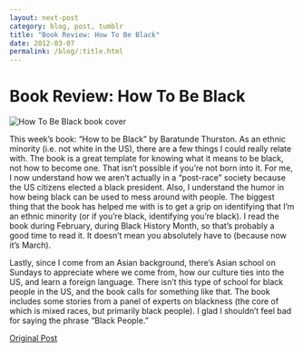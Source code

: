 ```yaml
---
layout: next-post
category: blog, post, tumblr
title: "Book Review: How To Be Black"
date: 2012-03-07
permalink: /blog/:title.html
---
```


# Book Review: How To Be Black

![How To Be Black book cover](http://68.media.tumblr.com/tumblr_lznp8flhcJ1qz81kho1_500.jpg)

This week’s book: “How to be Black” by Baratunde Thurston. As an ethnic minority (i.e. not white in the US), there are a few things I could really relate with. The book is a great template for knowing what it means to be black, not how to become one. That isn’t possible if you’re not born into it. For me, I now understand how we aren’t actually in a “post-race” society because the US citizens elected a black president. Also, I understand the humor in how being black can be used to mess around with people. The biggest thing that the book has helped me with is to get a grip on identifying that I’m an ethnic minority (or if you’re black, identifying you’re black). I read the book during February, during Black History Month, so that’s probably a good time to read it. It doesn’t mean you absolutely have to (because now it’s March).

Lastly, since I come from an Asian background, there’s Asian school on Sundays to appreciate where we come from, how our culture ties into the US, and learn a foreign language. There isn’t this type of school for black people in the US, and the book calls for something like that. The book includes some stories from a panel of experts on blackness (the core of which is mixed races, but primarily black people). I glad I shouldn’t feel bad for saying the phrase “Black People.”

[Original Post](http://jermspeaks.com/post/18907304153/this-weeks-book-how-to-be-black-by-baratunde)
